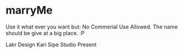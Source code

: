 # marryMe

Use it what ever you want but:
No Commerial Use Allowed. The name should be give at a big place. :P

Lakr Design
Kari Sipe Studio Present


